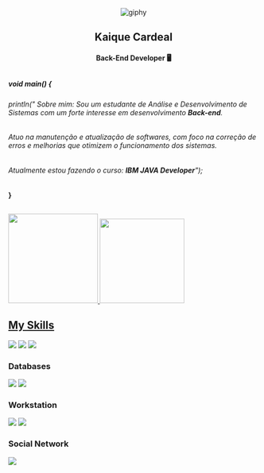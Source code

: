 <div align="center">
  
![giphy](https://github.com/user-attachments/assets/f5ef6f8d-4444-41c9-85aa-8329a7964b8f)


## Kaique Cardeal
#### Back-End Developer 🖥️


</div>

##

##### void main() { 
 
######  println(" Sobre mim: Sou um estudante de Análise e Desenvolvimento de Sistemas com um forte interesse em desenvolvimento **Back-end**.  
######   Atuo na manutenção e atualização de softwares, com foco na correção de erros e melhorias que otimizem o funcionamento dos sistemas.
###### Atualmente estou fazendo  o curso: **IBM JAVA Developer**");
  
#### }

##

<div>
  <a href="https://beacons.ai/kaiquecardeal">
  <img height="180em" src="https://github-readme-stats.vercel.app/api?username=kaiquecardeal&show_icons=true&theme=dark"/>
  <img height="170em" src="https://github-readme-stats.vercel.app/api/top-langs/?username=anuraghazra&layout=compact&theme=dark"/>
</div>

## My Skills
<div>
   <a href="https://www.java.com/pt-BR/" target="_blank"><img src="https://img.shields.io/badge/Java-ED8B00?style=for-the-badge&logo=openjdk&logoColor=white" target="_blank"></a>
   <a href="https://spring.io/projects/spring-boot" target="_blank"><img src="https://img.shields.io/badge/Spring-6DB33F?style=for-the-badge&logo=spring&logoColor=white" target="_blank"></a>
   <a href="https://git-scm.com/" target="_blank"><img src="https://img.shields.io/badge/GIT-E44C30?style=for-the-badge&logo=git&logoColor=white" target="_blank"></a>
  
</div>

### Databases
<div>
 <a href="https://www.mysql.com/" target="_blank"><img src="https://img.shields.io/badge/MySQL-00000F?style=for-the-badge&logo=mysql&logoColor=white" target="_blank"></a>
 <a href="https://www.oracle.com/br/" target="_blank"><img src="	https://img.shields.io/badge/Oracle-F80000?style=for-the-badge&logo=oracle&logoColor=black" target="_blank"></a>
</div>

### Workstation
<div>
 <a href="jetbrains.com/idea/download/" target="_blank"><img src="https://img.shields.io/badge/IntelliJ_IDEA-000000.svg?style=for-the-badge&logo=intellij-idea&logoColor=white"></a>
 <a href="https://www.microsoft.com/pt-br/windows/?r=1" target="_blank"><img src="https://img.shields.io/badge/Windows-0078D6?style=for-the-badge&logo=windows&logoColor=white"></a>
</div>

### Social Network
<div>
 <a href="https://www.linkedin.com/in/kaique-cardeal-69296837a/" target="_blank"><img src="https://img.shields.io/badge/LinkedIn-0077B5?style=for-the-badge&logo=linkedin&logoColor=white"></a>
</div>
